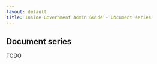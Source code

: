 ```yaml
---
layout: default
title: Inside Government Admin Guide - Document series
---
```


## Document series

TODO
